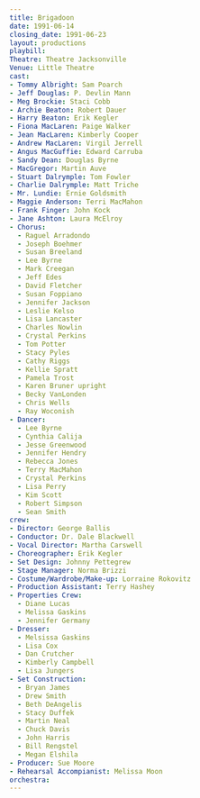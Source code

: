 ```yaml
---
title: Brigadoon
date: 1991-06-14
closing_date: 1991-06-23
layout: productions
playbill:
Theatre: Theatre Jacksonville
Venue: Little Theatre
cast:
- Tommy Albright: Sam Poarch
- Jeff Douglas: P. Devlin Mann
- Meg Brockie: Staci Cobb
- Archie Beaton: Robert Dauer
- Harry Beaton: Erik Kegler
- Fiona MacLaren: Paige Walker
- Jean MacLaren: Kimberly Cooper
- Andrew MacLaren: Virgil Jerrell
- Angus MacGuffie: Edward Carruba
- Sandy Dean: Douglas Byrne
- MacGregor: Martin Auve
- Stuart Dalrymple: Tom Fowler
- Charlie Dalrymple: Matt Triche
- Mr. Lundie: Ernie Goldsmith
- Maggie Anderson: Terri MacMahon
- Frank Finger: John Kock
- Jane Ashton: Laura McElroy
- Chorus:
  - Raguel Arradondo
  - Joseph Boehmer
  - Susan Breeland
  - Lee Byrne
  - Mark Creegan
  - Jeff Edes
  - David Fletcher
  - Susan Foppiano
  - Jennifer Jackson
  - Leslie Kelso
  - Lisa Lancaster
  - Charles Nowlin
  - Crystal Perkins
  - Tom Potter
  - Stacy Pyles
  - Cathy Riggs
  - Kellie Spratt
  - Pamela Trost
  - Karen Bruner upright
  - Becky VanLonden
  - Chris Wells
  - Ray Woconish
- Dancer:
  - Lee Byrne
  - Cynthia Calija
  - Jesse Greenwood
  - Jennifer Hendry
  - Rebecca Jones
  - Terry MacMahon
  - Crystal Perkins
  - Lisa Perry
  - Kim Scott
  - Robert Simpson
  - Sean Smith
crew:
- Director: George Ballis
- Conductor: Dr. Dale Blackwell
- Vocal Director: Martha Carswell
- Choreographer: Erik Kegler
- Set Design: Johnny Pettegrew
- Stage Manager: Norma Brizzi
- Costume/Wardrobe/Make-up: Lorraine Rokovitz
- Production Assistant: Terry Hashey
- Properties Crew:
  - Diane Lucas
  - Melissa Gaskins
  - Jennifer Germany
- Dresser:
  - Melsissa Gaskins
  - Lisa Cox
  - Dan Crutcher
  - Kimberly Campbell
  - Lisa Jungers
- Set Construction:
  - Bryan James
  - Drew Smith
  - Beth DeAngelis
  - Stacy Duffek
  - Martin Neal
  - Chuck Davis
  - John Harris
  - Bill Rengstel
  - Megan Elshila
- Producer: Sue Moore
- Rehearsal Accompianist: Melissa Moon
orchestra:
---
```

